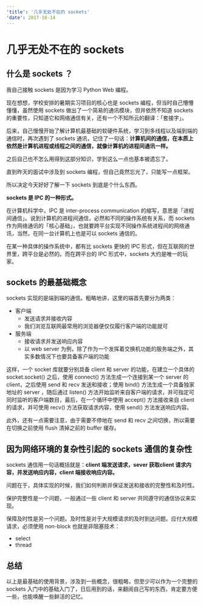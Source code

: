 ```yaml
---
'title': '几乎无处不在的 sockets'
'date': 2017-10-14
---
```

# 几乎无处不在的 sockets

## 什么是 sockets ？

我自己接触 sockets 是因为学习 Python Web 编程。

现在想想，学校安排的暑期实习项目的核心也是 sockets 编程，但当时自己懵懵懂懂，虽然使用 sockets 做出了一个简易的通讯模块，但并依然不知道 sockets 的重要性，只知道它和网络通信有关，还有一个不知所云的翻译：「套接字」。

后来，自己慢慢开始了解计算机最基础的软硬件系统，学习到多线程以及端到端的通信时，再次遇到了 sockets 通讯，记住了一句话：**计算机间的通信，在本质上依然是计算机进程或线程之间的通信，就像计算机的进程间通讯一样。**

之后自己也不怎么用得到这部分知识，学到这么一点也基本被遗忘了。

直到昨天的面试中涉及到 sockets 编程，但自己竟然忘光了，只能写一点框架。

所以决定今天好好了解一下 sockets 到底是个什么东西。

**sockets 是 IPC 的一种形式。**

在计算机科学中，IPC 是 inter-process communication 的缩写，意思是「进程间通信」。说到计算机的进程间通信，必然和不同的操作系统有关系，而 sockets 作为网络通讯的「核心基础」，也就要跨平台实现不同操作系统进程间的网络通讯，当然，在同一台计算机上也是可以 sockets 通信的。

在某一种具体的操作系统中，都有比 sockets 更快的 IPC 形式，但在互联网的世界里，跨平台是必然的。而在跨平台的 IPC 形式中，sockets 大约是唯一的玩家。

## sockets 的最基础概念

sockets 实现的是端到端的通信。粗略地讲，这里的端首先要分为两类：

- 客户端
	- 发送请求并接收内容
	- 我们浏览互联网最常用的浏览器便仅仅履行客户端的功能就可
- 服务端
	- 接收请求并发送响应内容
	- 以 web server 为例，除了作为一个发挥着交换机功能的服务端之外，其实多数情况下也要具备客户端的功能

这样，一个 socket 库就要分别具备 client 和 server 的功能，在建立一个具体的 socket.socket() 之后，使用 connect() 方法生成一个连接到某一个 server 的 client，之后使用 send 和 recv 发送和接收；使用 bind() 方法生成一个具备独家地址的 server ，随后通过 listen() 方法开始监听来自客户端的请求，并可指定可同时监听的客户端数目，最后，在一个循环中使用 accept() 方法接收来自 client 的请求，并可使用 recv() 方法获取请求内容，使用 send() 方法发送响应内容。

此外，还有一点需要注意，由于需要不停地在 send 和 recv 之间切换，所以需要在切换之前使用 flush 清掉之前的 buffer 缓存。

## 因为网络环境的复杂性引起的 sockets 通信的复杂性

sockets 通信用一句话概括就是：**client 端发送请求，sever 获取client 请求内容，并发送响应内容，client 端接收响应内容。**

问题在于，具体实现的时候，我们如何判断并保证发送和接收的完整性和及时性。

保护完整性是一个问题，一般通过一些 client 和 server 共同遵守的通信协议来实现。

保障及时性是另一个问题。及时性是对于大规模请求的及时到达问题。应付大规模请求，必须使用 non-block 也就是非阻塞技术：

- select
- thread

## 总结

以上是最基础的使用背景，涉及到一些概念，很粗略，但至少可以作为一个完整的 sockets 入门中的基础入门了，日后用到的话，来翻阅自己写的东西，肯定要方便一些，也能唤醒一些鲜活的记忆。 